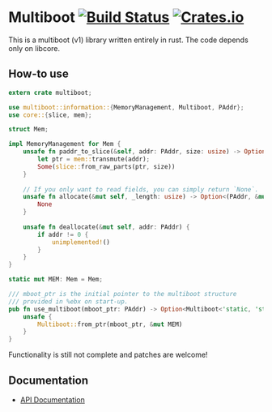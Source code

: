 # Multiboot [![Build Status](https://travis-ci.org/gz/rust-multiboot.svg)](https://travis-ci.org/gz/rust-multiboot) [![Crates.io](https://img.shields.io/crates/v/multiboot.svg)](https://crates.io/crates/multiboot)

This is a multiboot (v1) library written entirely in rust. The code depends only on libcore.

## How-to use
```rust
extern crate multiboot;

use multiboot::information::{MemoryManagement, Multiboot, PAddr};
use core::{slice, mem};

struct Mem;

impl MemoryManagement for Mem {
    unsafe fn paddr_to_slice(&self, addr: PAddr, size: usize) -> Option<&'static [u8]> {
        let ptr = mem::transmute(addr);
        Some(slice::from_raw_parts(ptr, size))
    }
    
    // If you only want to read fields, you can simply return `None`.
    unsafe fn allocate(&mut self, _length: usize) -> Option<(PAddr, &mut [u8])> {
        None
    }
    
    unsafe fn deallocate(&mut self, addr: PAddr) {
        if addr != 0 {
            unimplemented!()
        }
    }
}

static mut MEM: Mem = Mem;

/// mboot_ptr is the initial pointer to the multiboot structure
/// provided in %ebx on start-up.
pub fn use_multiboot(mboot_ptr: PAddr) -> Option<Multiboot<'static, 'static>> {
    unsafe {
        Multiboot::from_ptr(mboot_ptr, &mut MEM)
    }
}
```

Functionality is still not complete and patches are welcome!

## Documentation
* [API Documentation](https://docs.rs/multiboot/)
